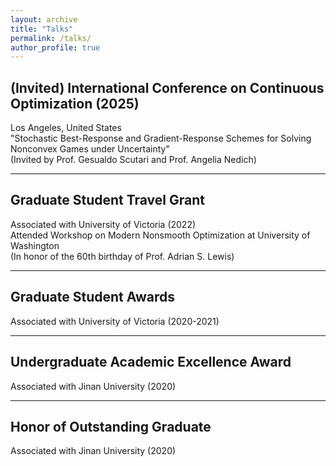 ```yaml
---
layout: archive
title: "Talks"
permalink: /talks/
author_profile: true
---
```


## (Invited) International Conference on Continuous Optimization (2025)
Los Angeles, United States  
"Stochastic Best-Response and Gradient-Response Schemes for Solving Nonconvex Games under Uncertainty"  
(Invited by Prof. Gesualdo Scutari and Prof. Angelia Nedich)

---

## Graduate Student Travel Grant
Associated with University of Victoria (2022)  
Attended Workshop on Modern Nonsmooth Optimization at University of Washington  
(In honor of the 60th birthday of Prof. Adrian S. Lewis)

---

## Graduate Student Awards
Associated with University of Victoria (2020-2021)

---

## Undergraduate Academic Excellence Award
Associated with Jinan University (2020)

---

## Honor of Outstanding Graduate
Associated with Jinan University (2020)
